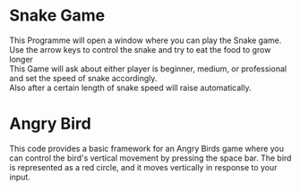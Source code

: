 # Snake Game
This Programme will open a window where you can play the Snake game. Use the arrow keys to control the snake and try to eat the food to grow longer
<br>
This Game will ask about either player is beginner, medium, or professional and set the speed of snake accordingly.
<br>
Also after a certain length of snake speed will raise automatically.

# Angry Bird
This code provides a basic framework for an Angry Birds game where you can control the bird's vertical movement by pressing the space bar. The bird is represented as a red circle, and it moves vertically in response to your input.